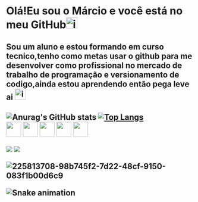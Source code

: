<h1>Olá!Eu sou o Márcio e você está no meu GitHub<img  height="30" alt="image" src="https://github.com/user-attachments/assets/1b8dd4ce-cf65-4718-b22d-635554882aea" />
</h1>

<h2>Sou um aluno e estou formando em curso tecnico,tenho como metas usar o github para me desenvolver como profissional no mercado de trabalho de programação e versionamento de codigo,ainda estou aprendendo então pega leve ai <img width="30" height="30" alt="image" src="https://github.com/user-attachments/assets/da03955b-2810-4d98-bad8-015e1dbafa04" /> <h2>


![Anurag's GitHub stats](https://github-readme-stats.vercel.app/api?username=marcinn-leer&show_icons=true&theme=dark)
[![Top Langs](https://github-readme-stats.vercel.app/api/top-langs/?username=marcinn-leer&layout=donut&theme=dark)](https://github.com/anuraghazra/github-readme-stats)
<br>
 <img align=center height=40 src="https://cdn.jsdelivr.net/gh/devicons/devicon@latest/icons/html5/html5-original.svg"/>
 <img align=center height=40 src="https://cdn.jsdelivr.net/gh/devicons/devicon@latest/icons/css3/css3-original.svg" />
 <img align=center height=40 src="https://cdn.jsdelivr.net/gh/devicons/devicon@latest/icons/javascript/javascript-original.svg" />
 <img align=center height=40 src="https://cdn.jsdelivr.net/gh/devicons/devicon@latest/icons/php/php-original.svg" />
 <img align=center height=40 src="https://cdn.jsdelivr.net/gh/devicons/devicon@latest/icons/canva/canva-original.svg"/>

<div>
<a href="https://www.youtube.com/@Marzinnn" target="_blank"><img loading="lazy" src="https://img.shields.io/badge/YouTube-FF0000?style=for-the-badge&logo=youtube&logoColor=white" target="_blank"></a>
<a href="https://instagram.com/marcinn.___" target="_blank"><img loading="lazy" src="https://img.shields.io/badge/-Instagram-%23E4405F?style=for-the-badge&logo=instagram&logoColor=white" target="_blank"></a>
</div>

![225813708-98b745f2-7d22-48cf-9150-083f1b00d6c9](https://github.com/user-attachments/assets/3ad9ccd4-a096-48e3-9c82-01fafd6a89dd)

![Snake animation](https://github.com/marcinn-leer/marcinn-leer/blob/output/github-contribution-grid-snake.svg)

